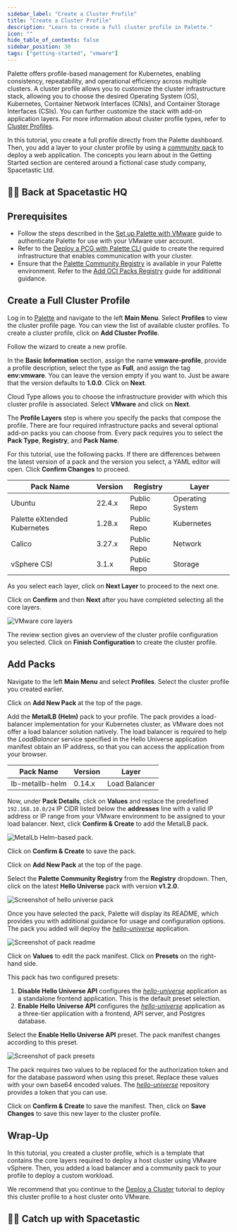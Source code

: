 ```yaml
---
sidebar_label: "Create a Cluster Profile"
title: "Create a Cluster Profile"
description: "Learn to create a full cluster profile in Palette."
icon: ""
hide_table_of_contents: false
sidebar_position: 30
tags: ["getting-started", "vmware"]
---
```


Palette offers profile-based management for Kubernetes, enabling consistency, repeatability, and operational efficiency
across multiple clusters. A cluster profile allows you to customize the cluster infrastructure stack, allowing you to
choose the desired Operating System (OS), Kubernetes, Container Network Interfaces (CNIs), and Container Storage
Interfaces (CSIs). You can further customize the stack with add-on application layers. For more information about
cluster profile types, refer to [Cluster Profiles](../introduction.md#cluster-profiles).

In this tutorial, you create a full profile directly from the Palette dashboard. Then, you add a layer to your cluster
profile by using a [community pack](../../integrations/community_packs.md) to deploy a web application. The concepts you
learn about in the Getting Started section are centered around a fictional case study company, Spacetastic Ltd.

## 🧑‍🚀 Back at Spacetastic HQ

<PartialsComponent category="getting-started" name="spacetastic-create-cluster-profile-intro" />

## Prerequisites

- Follow the steps described in the [Set up Palette with VMware](./setup.md) guide to authenticate Palette for use with
  your VMware user account.
- Refer to the [Deploy a PCG with Palette CLI](./deploy-pcg.md) guide to create the required infrastructure that enables
  communication with your cluster.
- Ensure that the [Palette Community Registry](../../registries-and-packs/registries-and-packs.md#default-registry) is
  available in your Palette environment. Refer to the
  [Add OCI Packs Registry](../../registries-and-packs/oci-registry/oci-registry.md) guide for additional guidance.

## Create a Full Cluster Profile

Log in to [Palette](https://console.spectrocloud.com) and navigate to the left **Main Menu**. Select **Profiles** to
view the cluster profile page. You can view the list of available cluster profiles. To create a cluster profile, click
on **Add Cluster Profile**.

Follow the wizard to create a new profile.

In the **Basic Information** section, assign the name **vmware-profile**, provide a profile description, select the type
as **Full**, and assign the tag **env:vmware**. You can leave the version empty if you want to. Just be aware that the
version defaults to **1.0.0**. Click on **Next**.

Cloud Type allows you to choose the infrastructure provider with which this cluster profile is associated. Select
**VMware** and click on **Next**.

The **Profile Layers** step is where you specify the packs that compose the profile. There are four required
infrastructure packs and several optional add-on packs you can choose from. Every pack requires you to select the **Pack
Type**, **Registry**, and **Pack Name**.

For this tutorial, use the following packs. If there are differences between the latest version of a pack and the
version you select, a YAML editor will open. Click **Confirm Changes** to proceed.

| Pack Name                   | Version | Registry    | Layer            |
| --------------------------- | ------- | ----------- | ---------------- |
| Ubuntu                      | 22.4.x  | Public Repo | Operating System |
| Palette eXtended Kubernetes | 1.28.x  | Public Repo | Kubernetes       |
| Calico                      | 3.27.x  | Public Repo | Network          |
| vSphere CSI                 | 3.1.x   | Public Repo | Storage          |

As you select each layer, click on **Next Layer** to proceed to the next one.

Click on **Confirm** and then **Next** after you have completed selecting all the core layers.

![VMware core layers](/getting-started/vmware/getting-started_create-cluster-profile_cluster-profile-core-stack.webp)

The review section gives an overview of the cluster profile configuration you selected. Click on **Finish
Configuration** to create the cluster profile.

## Add Packs

Navigate to the left **Main Menu** and select **Profiles**. Select the cluster profile you created earlier.

Click on **Add New Pack** at the top of the page.

<!-- prettier-ignore-start -->

Add the **MetalLB (Helm)** pack to your profile. The <VersionedLink text="MetalLB (Helm)" url="/integrations/packs/?pack=lb-metallb-helm" /> pack provides a
load-balancer implementation for your Kubernetes cluster, as VMware does not offer a load balancer solution natively.
The load balancer is required to help the _LoadBalancer_ service specified in the Hello Universe application manifest
obtain an IP address, so that you can access the application from your browser.

<!-- prettier-ignore-end -->

| Pack Name       | Version | Layer         |
| --------------- | ------- | ------------- |
| lb-metallb-helm | 0.14.x  | Load Balancer |

Now, under **Pack Details**, click on **Values** and replace the predefined `192.168.10.0/24` IP CIDR listed below the
**addresses** line with a valid IP address or IP range from your VMware environment to be assigned to your load
balancer. Next, click **Confirm & Create** to add the MetalLB pack.

![MetalLb Helm-based pack.](/getting-started/vmware/getting-started_create-cluster-profile_metallb-pack.webp)

Click on **Confirm & Create** to save the pack.

Click on **Add New Pack** at the top of the page.

Select the **Palette Community Registry** from the **Registry** dropdown. Then, click on the latest **Hello Universe**
pack with version **v1.2.0**.

![Screenshot of hello universe pack](/getting-started/vmware/getting-started_create-cluster-profile_add-pack.webp)

Once you have selected the pack, Palette will display its README, which provides you with additional guidance for usage
and configuration options. The pack you added will deploy the
[_hello-universe_](https://github.com/spectrocloud/hello-universe) application.

![Screenshot of pack readme](/getting-started/vmware/getting-started_create-cluster-profile_pack-readme.webp)

Click on **Values** to edit the pack manifest. Click on **Presets** on the right-hand side.

This pack has two configured presets:

1. **Disable Hello Universe API** configures the [_hello-universe_](https://github.com/spectrocloud/hello-universe)
   application as a standalone frontend application. This is the default preset selection.
2. **Enable Hello Universe API** configures the [_hello-universe_](https://github.com/spectrocloud/hello-universe)
   application as a three-tier application with a frontend, API server, and Postgres database.

Select the **Enable Hello Universe API** preset. The pack manifest changes according to this preset.

![Screenshot of pack presets](/getting-started/vmware/getting-started_create-cluster-profile_pack-presets.webp)

The pack requires two values to be replaced for the authorization token and for the database password when using this
preset. Replace these values with your own base64 encoded values. The
[_hello-universe_](https://github.com/spectrocloud/hello-universe?tab=readme-ov-file#single-load-balancer) repository
provides a token that you can use.

Click on **Confirm & Create** to save the manifest. Then, click on **Save Changes** to save this new layer to the
cluster profile.

## Wrap-Up

In this tutorial, you created a cluster profile, which is a template that contains the core layers required to deploy a
host cluster using VMware vSphere. Then, you added a load balancer and a community pack to your profile to deploy a
custom workload.

We recommend that you continue to the [Deploy a Cluster](./deploy-k8s-cluster.md) tutorial to deploy this cluster
profile to a host cluster onto VMware.

## 🧑‍🚀 Catch up with Spacetastic

<PartialsComponent category="getting-started" name="spacetastic-create-cluster-profile-end" />
